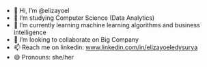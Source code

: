 - 👋 Hi, I’m @elizayoel
- 👀 I’m studying Computer Science (Data Analytics)
- 🌱 I’m currently learning machine learning algorithms and business intelligence 
- 💞️ I’m looking to collaborate on Big Company
- 📫 Reach me on linkedin: www.linkedin.com/in/elizayoeledysurya
- 😄 Pronouns: she/her


<!---
elizayoel/elizayoel is a ✨ special ✨ repository because its `README.md` (this file) appears on your GitHub profile.
You can click the Preview link to take a look at your changes.
--->
